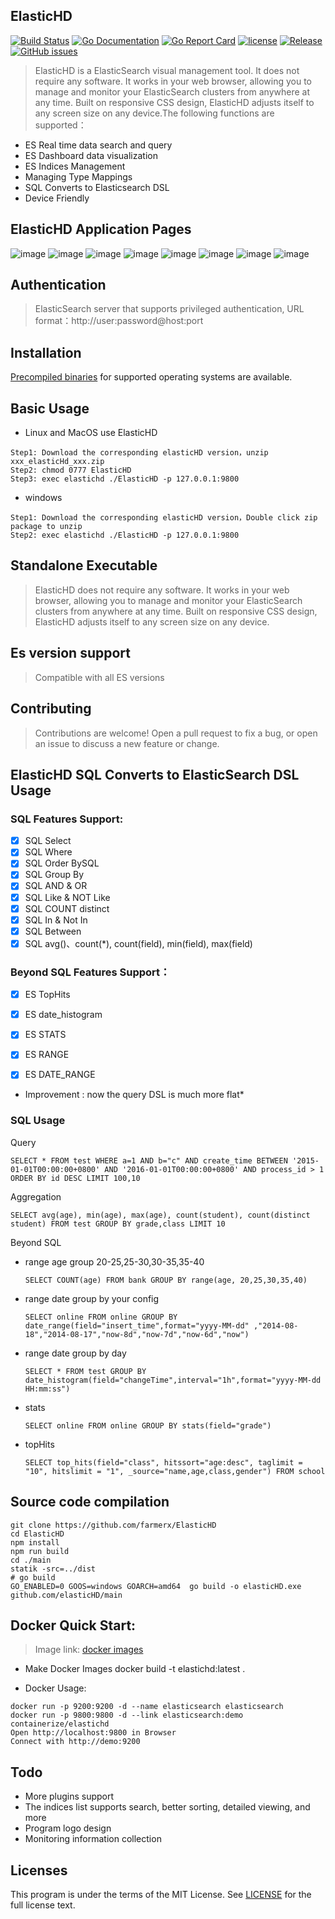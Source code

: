 ElasticHD
-----------
[![Build Status](https://travis-ci.org/farmerx/ElasticHD.svg?branch=master)](https://travis-ci.org/farmerx/ElasticHD)
[![Go Documentation](http://img.shields.io/badge/go-documentation-blue.svg?style=flat-square)](https://godoc.org/github.com/farmerx/ElasticHD/main)
[![Go Report Card](https://goreportcard.com/badge/github.com/Luxurioust/aurora)](https://goreportcard.com/report/github.com/farmerx/elasticHD/main)
[![license](https://img.shields.io/github/license/mashape/apistatus.svg?maxAge=2592000)](https://github.com/farmerx/elasticHD/blob/master/LICENSE)
[![Release](https://img.shields.io/github/release/elasticHD/elasticHD.svg?label=Release)](https://github.com/farmerx/elasticHD/releases/latest)
[![GitHub issues](https://img.shields.io/github/issues/farmerx/ElasticHD.svg)](https://github.com/farmerx/ElasticHD/issues)
> ElasticHD is a ElasticSearch visual management tool. It does not require any software. It works in your web browser, allowing you to manage and monitor your ElasticSearch clusters from anywhere at any time. Built on responsive CSS design, ElasticHD adjusts itself to any screen size on any device.The following functions are supported：
 * ES Real time data search and query
 * ES Dashboard data visualization
 * ES Indices Management
 * Managing Type Mappings
 * SQL Converts to Elasticsearch DSL
 * Device Friendly
 
 

## ElasticHD Application Pages

![image](https://github.com/farmerx/ElasticHD/blob/master/Elastic%20HD%20Dashboard.png)
![image](https://github.com/farmerx/ElasticHD/blob/master/Elastic%20HD%20Dashboard%20(1).png)
![image](https://github.com/farmerx/ElasticHD/blob/master/Elastic%20HD%20Dashboard%20(2).png)
![image](https://github.com/farmerx/ElasticHD/blob/master/Elastic%20HD%20Dashboard%20(3).png)
![image](https://github.com/farmerx/ElasticHD/blob/master/Elastic%20HD%20Dashboard%20(4).png)
![image](https://github.com/farmerx/ElasticHD/blob/master/Elastic%20HD%20Dashboard%20(5).png)
![image](https://github.com/farmerx/ElasticHD/blob/master/Elastic%20HD%20Dashboard%20(6).png)
![image](https://github.com/farmerx/ElasticHD/blob/master/Elastic%20HD%20Dashboard%20(7).png)
 
## Authentication
> ElasticSearch server that supports privileged authentication, URL format：http://user:password@host:port

## Installation

[Precompiled binaries](https://github.com/farmerx/elasticHD/releases) for supported operating systems are available.

## Basic Usage

 * Linux and MacOS use ElasticHD 
 ```
 Step1: Download the corresponding elasticHD version，unzip xxx_elasticHd_xxx.zip
 Step2: chmod 0777 ElasticHD
 Step3: exec elastichd ./ElasticHD -p 127.0.0.1:9800 
 ```
 * windows
 ```
 Step1: Download the corresponding elasticHD version，Double click zip package to unzip
 Step2: exec elastichd ./ElasticHD -p 127.0.0.1:9800 
 ```
 
## Standalone Executable 

> ElasticHD does not require any software. It works in your web browser, allowing you to manage and monitor your ElasticSearch clusters from anywhere at any time. Built on responsive CSS design, ElasticHD adjusts itself to any screen size on any device.

## Es version support

> Compatible with all ES versions

## Contributing

> Contributions are welcome! Open a pull request to fix a bug, or open an issue to discuss a new feature or change.

## ElasticHD SQL Converts to ElasticSearch DSL Usage

### SQL Features Support:

- [x] SQL Select
- [x] SQL Where
- [x] SQL Order BySQL
- [x] SQL Group By
- [x] SQL AND & OR
- [x] SQL Like & NOT Like
- [x] SQL COUNT distinct
- [x] SQL In & Not In
- [x] SQL Between
- [x] SQL avg()、count(*), count(field), min(field), max(field)

### Beyond SQL Features Support：

- [x] ES TopHits
- [x] ES date_histogram
- [x] ES STATS
- [x] ES RANGE
- [x] ES DATE_RANGE



* Improvement : now the query DSL is much more flat*


### SQL Usage

Query
```
SELECT * FROM test WHERE a=1 AND b="c" AND create_time BETWEEN '2015-01-01T00:00:00+0800' AND '2016-01-01T00:00:00+0800' AND process_id > 1 ORDER BY id DESC LIMIT 100,10
```
Aggregation
```
SELECT avg(age), min(age), max(age), count(student), count(distinct student) FROM test GROUP BY grade,class LIMIT 10
```
Beyond SQL
 * range age group 20-25,25-30,30-35,35-40
 
	```
	SELECT COUNT(age) FROM bank GROUP BY range(age, 20,25,30,35,40)
	```
 * range date group by your config
 
 	```
	SELECT online FROM online GROUP BY date_range(field="insert_time",format="yyyy-MM-dd" ,"2014-08-18","2014-08-17","now-8d","now-7d","now-6d","now")
	```
 * range date group by day

	```
	SELECT * FROM test GROUP BY date_histogram(field="changeTime",interval="1h",format="yyyy-MM-dd HH:mm:ss")
	```
 * stats
 	```
	SELECT online FROM online GROUP BY stats(field="grade")
	```
 * topHits
 	```
	SELECT top_hits(field="class", hitssort="age:desc", taglimit = "10", hitslimit = "1", _source="name,age,class,gender") FROM school
	```


## Source code compilation

```
git clone https://github.com/farmerx/ElasticHD
cd ElasticHD
npm install
npm run build
cd ./main
statik -src=../dist
# go build
GO_ENABLED=0 GOOS=windows GOARCH=amd64  go build -o elasticHD.exe github.com/elasticHD/main
```

## Docker Quick Start:

> Image link: [docker images](https://hub.docker.com/r/containerize/elastichd/)

* Make Docker Images
docker build -t elastichd:latest .

* Docker Usage:

```
docker run -p 9200:9200 -d --name elasticsearch elasticsearch
docker run -p 9800:9800 -d --link elasticsearch:demo containerize/elastichd
Open http://localhost:9800 in Browser
Connect with http://demo:9200

```


## Todo
* More plugins support
* The indices list supports search, better sorting, detailed viewing, and more
* Program logo design
* Monitoring information collection

## Licenses

This program is under the terms of the MIT License. See [LICENSE](https://github.com/farmerx/elasticHD/blob/master/LICENSE) for the full license text.


